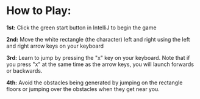 # How to Play:
**1st:** Click the green start button in IntelliJ to begin the game

**2nd:** Move the white rectangle (the character) left and right using the left and right arrow keys on your keyboard

**3rd:** Learn to jump by pressing the "x" key on your keyboard. Note that if you press "x" at the same time as the arrow keys, you will launch forwards or backwards.

**4th:** Avoid the obstacles being generated by jumping on the rectangle floors or jumping over the obstacles when they get near you. 


